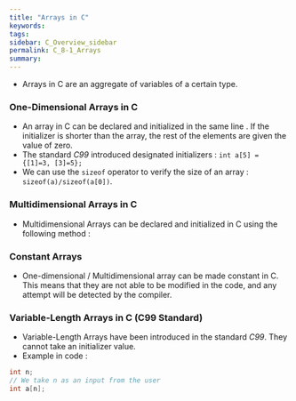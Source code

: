 ```yaml
---
title: "Arrays in C"
keywords:
tags:
sidebar: C_Overview_sidebar
permalink: C_8-1_Arrays
summary:
---
```

- Arrays in C are an aggregate of variables of a certain type.
### One-Dimensional Arrays in C
- An array in C can be declared and initialized in the same line . If the initializer is shorter than the array, the rest of the elements are given the value of zero.
- The standard *C99* introduced designated initializers : ```int a[5] = {[1]=3, [3]=5};```
- We can use the ```sizeof``` operator to verify the size of an array : ```sizeof(a)/sizeof(a[0])```.

### Multidimensional Arrays in C
- Multidimensional Arrays can be declared and initialized in C using the following method : 


### Constant Arrays
- One-dimensional / Multidimensional array can be made constant in C. This means that they are not able to be modified in the code, and any attempt will be detected by the compiler.

### Variable-Length Arrays in C (C99 Standard)
- Variable-Length Arrays have been introduced in the standard *C99*. They cannot take an initializer value.
- Example in code :

```c
int n;
// We take n as an input from the user
int a[n];
```
